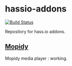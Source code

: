 # hassio-addons
[![Build Status](https://travis-ci.org/vmga43/hass.io-addons.svg?branch=master)](https://travis-ci.org/vmga43/hass.io-addons)

Repository for hass.io addons.

## [Mopidy](https://github.com/vmga43/hass.io-addons/tree/master/mopidy) 

Mopidy media player : working.



